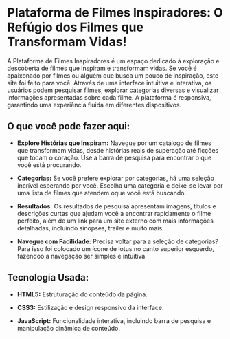 # Plataforma de Filmes Inspiradores: O Refúgio dos Filmes que Transformam Vidas!

A Plataforma de Filmes Inspiradores é um espaço dedicado à exploração e descoberta de filmes que inspiram e transformam vidas. Se você é apaixonado por filmes ou alguém que busca um pouco de inspiração, este site foi feito para você. Através de uma interface intuitiva e interativa, os usuários podem pesquisar filmes, explorar categorias diversas e visualizar informações apresentadas sobre cada filme. A plataforma é responsiva, garantindo uma experiência fluida em diferentes dispositivos.

## O que você pode fazer aqui:

- **Explore Histórias que Inspiram:** Navegue por um catálogo de filmes que transformam vidas, desde histórias reais de superação até ficções que tocam o coração. Use a barra de pesquisa para encontrar o que você está procurando.

- **Categorias:** Se você prefere explorar por categorias, há uma seleção incrível esperando por você. Escolha uma categoria e deixe-se levar por uma lista de filmes que atendem oque você está buscando.

- **Resultados:** Os resultados de pesquisa apresentam imagens, títulos e descrições curtas que ajudam você a encontrar rapidamente o filme perfeito, além de um link para um site externo com mais informações detalhadas, incluindo sinopses, trailer e muito mais.

- **Navegue com Facilidade:** Precisa voltar para a seleção de categorias? Para isso foi colocado um ícone de lotus no canto superior esquerdo, fazendoo a navegação ser simples e intuitiva.

## Tecnologia Usada:

- **HTML5:** Estruturação do conteúdo da página.

- **CSS3:** Estilização e design responsivo da interface.

- **JavaScript:** Funcionalidade interativa, incluindo barra de pesquisa e manipulação dinâmica de conteúdo.

